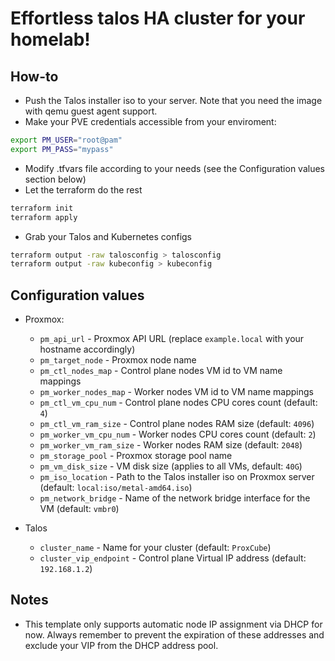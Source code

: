 # Effortless talos HA cluster for your homelab!

## How-to
* Push the Talos installer iso to your server. Note that you need the image with qemu guest agent 
support.
* Make your PVE credentials accessible from your enviroment:
```bash
export PM_USER="root@pam"
export PM_PASS="mypass"
```
* Modify .tfvars file according to your needs (see the Configuration values section below)
* Let the terraform do the rest
```bash
terraform init
terraform apply
```
* Grab your Talos and Kubernetes configs
```bash
terraform output -raw talosconfig > talosconfig
terraform output -raw kubeconfig > kubeconfig
```

## Configuration values

* Proxmox:
  * `pm_api_url` - Proxmox API URL (replace `example.local` with your hostname accordingly)
  * `pm_target_node` - Proxmox node name
  * `pm_ctl_nodes_map` - Control plane nodes VM id to VM name mappings
  * `pm_worker_nodes_map` - Worker nodes VM id to VM name mappings
  * `pm_ctl_vm_cpu_num` - Control plane nodes CPU cores count (default: `4`)
  * `pm_ctl_vm_ram_size` - Control plane nodes RAM size (default: `4096`)
  * `pm_worker_vm_cpu_num` - Worker nodes CPU cores count (default: `2`)
  * `pm_worker_vm_ram_size` - Worker nodes RAM size (default: `2048`)
  * `pm_storage_pool` - Proxmox storage pool name
  * `pm_vm_disk_size` - VM disk size (applies to all VMs, default: `40G`)
  * `pm_iso_location` - Path to the Talos installer iso on Proxmox server (default: `local:iso/metal-amd64.iso`)
  * `pm_network_bridge` - Name of the network bridge interface for the VM (default: `vmbr0`)

* Talos
  * `cluster_name` - Name for your cluster (default: `ProxCube`)
  * `cluster_vip_endpoint` - Control plane Virtual IP address (default: `192.168.1.2`)

## Notes
* This template only supports automatic node IP assignment via DHCP for now. Always remember to 
prevent the expiration of these addresses and exclude your VIP from the DHCP address pool.

